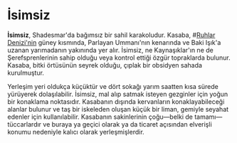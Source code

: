 # İsimsiz

**İsimsiz**, Shadesmar'da bağımsız bir sahil karakoludur. Kasaba, #[Ruhlar Denizi'nin](locations/sea-of-souls) güney kısmında, Parlayan Ummanı'nın kenarında ve Baki Işık'a uzanan yarımadanın yakınında yer alır. İsimsiz, ne Kaynaşıklar'ın ne de Şerefsprenlerinin sahip olduğu veya kontrol ettiği özgür topraklarda bulunur. Kasaba, bitki örtüsünün seyrek olduğu, çıplak bir obsidyen sahada kurulmuştur.  

Yerleşim yeri oldukça küçüktür ve dört sokağı yarım saatten kısa sürede yürüyerek dolaşılabilir. İsimsiz, mal alıp satmak isteyen gezginler için yoğun bir konaklama noktasıdır. Kasabanın dışında kervanların konaklayabileceği alanlar bulunur ve taş bir iskeleden oluşan küçük bir liman, gemiyle seyahat edenler için kullanılabilir. Kasabanın sakinlerinin çoğu—belki de tamamı—tüccarlardır ve buraya ya geçici olarak ya da ticaret açısından elverişli konumu nedeniyle kalıcı olarak yerleşmişlerdir.
